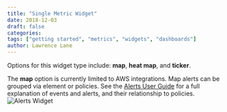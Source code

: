 ```yaml
---
title: "Single Metric Widget"
date: 2018-12-03
draft: false
categories:
tags: ["getting started", "metrics", "widgets", "dashboards"]
author: Lawrence Lane
---
```

Options for this widget type include: **map**, **heat map**, and **ticker**.

The **map** option is currently limited to AWS integrations. Map alerts can be grouped via element or policies. See the [Alerts User Guide][1] for a full explanation of events and alerts, and their relationship to policies.
![Alerts Widget](/images/alerts-widget/alerts-widget.png)


[1]: alerts-notifications/
